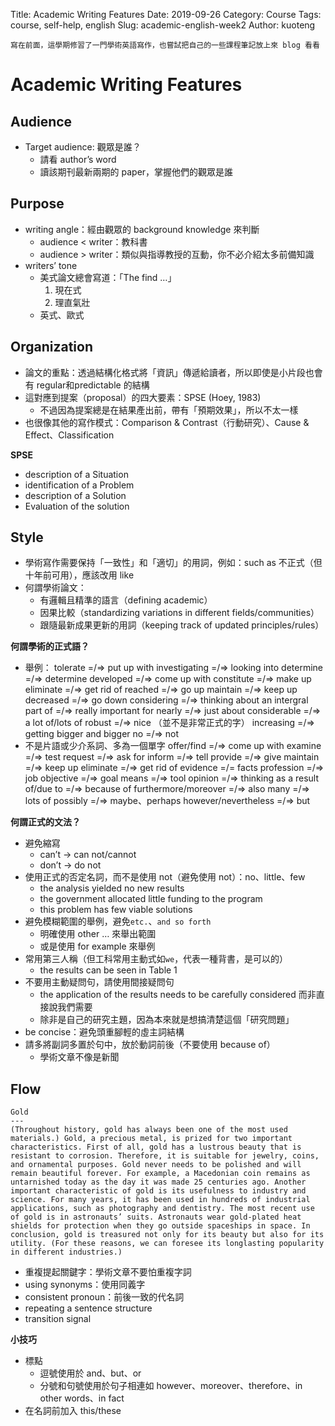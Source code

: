 Title: Academic Writing Features
Date: 2019-09-26
Category: Course
Tags: course, self-help, english
Slug: academic-english-week2
Author: kuoteng
```
寫在前面，這學期修習了一門學術英語寫作，也嘗試把自己的一些課程筆記放上來 blog 看看
```
# Academic Writing Features
## Audience
- Target audience: 觀眾是誰？
    - 請看 author’s word
    - 讀該期刊最新兩期的 paper，掌握他們的觀眾是誰
## Purpose
- writing angle：經由觀眾的 background knowledge 來判斷
    - audience < writer：教科書
    - audience > writer：類似與指導教授的互動，你不必介紹太多前備知識
- writers’ tone
    - 美式論文總會寫道：「The find …」
        1. 現在式
        2. 理直氣壯
    - 英式、歐式
## Organization
- 論文的重點：透過結構化格式將「資訊」傳遞給讀者，所以即使是小片段也會有 regular和predictable 的結構
- 這對應到提案（proposal）的四大要素：SPSE (Hoey, 1983)
    - 不過因為提案總是在結果產出前，帶有「預期效果」，所以不太一樣
- 也很像其他的寫作模式：Comparison & Contrast（行動研究）、Cause & Effect、Classification

**SPSE**

- description of a Situation
- identification of a Problem
- description of a Solution
- Evaluation of the solution
## Style
- 學術寫作需要保持「一致性」和「適切」的用詞，例如：such as 不正式（但十年前可用），應該改用 like
- 何謂學術論文：
    - 有邏輯且精準的語言（defining academic）
    - 因果比較（standardizing variations in different fields/communities）
    - 跟隨最新成果更新的用詞（keeping track of updated principles/rules）

**何謂學術的正式語？**

- 舉例：
    tolerate =/=> put up with
    investigating =/=> looking into
    determine =/=> determine
    developed =/=> come up with
    constitute =/=> make up
    eliminate =/=> get rid of
    reached =/=> go up
    maintain =/=> keep up
    decreased =/=> go down
    considering =/=> thinking about
    an intergral part of =/=> really important for
    nearly =/=> just about
    considerable =/=> a lot of/lots of
    robust =/=> nice （並不是非常正式的字）
    increasing =/=> getting bigger and bigger
    no =/=> not
- 不是片語或少介系詞、多為一個單字
    offer/find =/=> come up with
    examine =/=> test
    request =/=> ask for
    inform =/=> tell
    provide =/=> give
    maintain =/=> keep up
    eliminate =/=> get rid of
    evidence =/= facts
    profession =/=> job
    objective =/=> goal
    means =/=> tool
    opinion =/=> thinking
    as a result of/due to =/=> because of
    furthermore/moreover =/=> also
    many =/=> lots of
    possibly =/=> maybe、perhaps
    however/nevertheless =/=> but

**何謂正式的文法？**

- 避免縮寫
    - can’t → can not/cannot
    - don’t → do not
- 使用正式的否定名詞，而不是使用 not（避免使用 not）：no、little、few
    - the analysis yielded no new results
    - the government allocated little funding to the program
    - this problem has few viable solutions
- 避免模糊範圍的舉例，避免`etc.`、`and so forth`
    - 明確使用 other … 來舉出範圍
    - 或是使用 for example 來舉例
- 常用第三人稱（但工科常用主動式如`we`，代表一種背書，是可以的）
    - the results can be seen in Table 1
- 不要用主動疑問句，請使用間接疑問句
    - the application of the results needs to be carefully considered 而非直接說我們需要
    - 除非是自己的研究主題，因為本來就是想搞清楚這個「研究問題」
- be concise：避免頭重腳輕的虛主詞結構
- 請多將副詞多置於句中，放於動詞前後（不要使用 because of）
    - 學術文章不像是新聞
## Flow
    Gold 
    ---
    (Throughout history, gold has always been one of the most used materials.) Gold, a precious metal, is prized for two important characteristics. First of all, gold has a lustrous beauty that is resistant to corrosion. Therefore, it is suitable for jewelry, coins, and ornamental purposes. Gold never needs to be polished and will remain beautiful forever. For example, a Macedonian coin remains as untarnished today as the day it was made 25 centuries ago. Another important characteristic of gold is its usefulness to industry and science. For many years, it has been used in hundreds of industrial applications, such as photography and dentistry. The most recent use of gold is in astronauts’ suits. Astronauts wear gold-plated heat shields for protection when they go outside spaceships in space. In conclusion, gold is treasured not only for its beauty but also for its utility. (For these reasons, we can foresee its longlasting popularity in different industries.)
- 重複提起關鍵字：學術文章不要怕重複字詞
- using synonyms：使用同義字
- consistent pronoun：前後一致的代名詞
- repeating a sentence structure
- transition signal

**小技巧**

- 標點
    - 逗號使用於 and、but、or
    - 分號和句號使用於句子相連如 however、moreover、therefore、in other words、in fact
- 在名詞前加入 this/these

